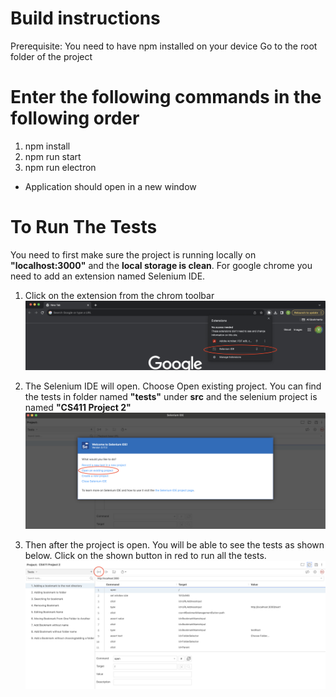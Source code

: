 # Build instructions
Prerequisite: You need to have npm installed on your device
Go to the root folder of the project  
# Enter the following commands in the following order  
1. npm install
2. npm run start
3. npm run electron
- Application should open in a new window

# To Run The Tests
You need to first make sure the project is running locally on **"localhost:3000"** and the **local storage is clean**.
For google chrome you need to add an extension named Selenium IDE.

1. Click on the extension from the chrom toolbar
![alt text](https://github.com/yagozk/CS411-Web-Browser-Project/blob/main/Step%201.png)

2. The Selenium IDE will open. Choose Open existing project. You can find the tests in folder named **"tests"** under **src** and the selenium project is named **"CS411 Project 2"**
![alt text](https://github.com/yagozk/CS411-Web-Browser-Project/blob/main/Step%202.png)

3. Then after the project is open. You will be able to see the tests as shown below. Click on the shown button in red to run all the tests.
![alt text](https://github.com/yagozk/CS411-Web-Browser-Project/blob/main/Step%203.png)

